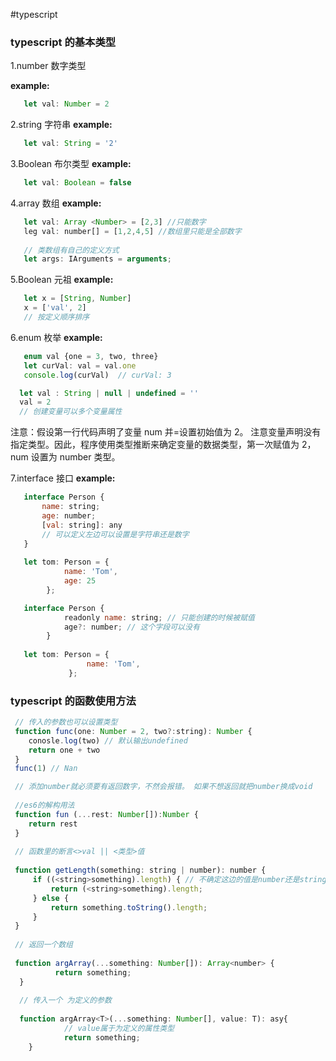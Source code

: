 #typescript

### typescript 的基本类型

1.number 数字类型

 **example:**
 
 ```js
    let val: Number = 2
 ```

2.string 字符串
  **example:**
  
  ```js
     let val: String = '2'
  ```

3.Boolean 布尔类型
  **example:**
  
  ```js
     let val: Boolean = false
  ```
4.array 数组
  **example:**
  
  ```js
     let val: Array <Number> = [2,3] //只能数字
     leg val: number[] = [1,2,4,5] //数组里只能是全部数字
     
     // 类数组有自己的定义方式
     let args: IArguments = arguments;
  ```
5.Boolean 元祖
  **example:**
  
  ```js
     let x = [String, Number]
     x = ['val', 2]
     // 按定义顺序排序
  ```
6.enum 枚举
  **example:**
  
  ```js
     enum val {one = 3, two, three}
     let curVal: val = val.one
     console.log(curVal)  // curVal: 3

    let val : String | null | undefined = ''
    val = 2 
    // 创建变量可以多个变量属性
```
注意：假设第一行代码声明了变量 num 并=设置初始值为 2。 注意变量声明没有指定类型。因此，程序使用类型推断来确定变量的数据类型，第一次赋值为 2，num 设置为 number 类型。

7.interface 接口
  **example:**
  
  ```js
     interface Person {
         name: string;
         age: number;
         [val: string]: any
         // 可以定义左边可以设置是字符串还是数字
     }
     
     let tom: Person = {
              name: 'Tom',
              age: 25
          };

     interface Person {
              readonly name: string; // 只能创建的时候被赋值
              age?: number; // 这个字段可以没有
          }
          
     let tom: Person = {
                   name: 'Tom',
               };

  ```
### typescript 的函数使用方法

```js
 // 传入的参数也可以设置类型 
 function func(one: Number = 2, two?:string): Number {
    conosle.log(two) // 默认输出undefined
    return one + two
 }
 func(1) // Nan 

 // 添加number就必须要有返回数字，不然会报错。 如果不想返回就把number换成void
 
 //es6的解构用法
 function fun (...rest: Number[]):Number {
    return rest
 }
 
 // 函数里的断言<>val || <类型>值
 
 function getLength(something: string | number): number {
     if ((<string>something).length) { // 不确定这边的值是number还是string. <string> 确定是string就可以获取长度
         return (<string>something).length;
     } else {
         return something.toString().length;
     }
 }
 
 // 返回一个数组
 
 function argArray(...something: Number[]): Array<number> {
          return something;
  }
  
  // 传入一个 为定义的参数
  
  function argArray<T>(...something: Number[], value: T): asy{
            // value属于为定义的属性类型
            return something;
    }
```
